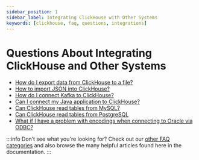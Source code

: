 ```yaml
---
sidebar_position: 1
sidebar_label: Integrating ClickHouse with Other Systems
keywords: [clickhouse, faq, questions, integrations]
---
```


# Questions About Integrating ClickHouse and Other Systems 

-   [How do I export data from ClickHouse to a file?](../../faq/integration/file-export.md)
-   [How to import JSON into ClickHouse?](../../faq/integration/json-import.md)
-   [How do I connect Kafka to ClickHouse?](../../integrations/kafka/kakfa-intro.md)
-   [Can I connect my Java application to ClickHouse?](../../integrations/jdbc/jdbc-with-clickhouse.md)
-   [Can ClickHouse read tables from MySQL?](../../integrations/mysql/mysql-with-clickhouse.md)
-   [Can ClickHouse read tables from PostgreSQL](../../integrations/postgresql/postgres-with-clickhouse.md)
-   [What if I have a problem with encodings when connecting to Oracle via ODBC?](../../faq/integration/oracle-odbc.md)

:::info Don’t see what you're looking for?
Check out our [other FAQ categories](../../faq/) and also browse the many helpful articles found here in the documentation.
:::

